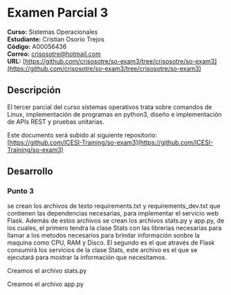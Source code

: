 # Examen Parcial 3

**Curso:** Sistemas Operacionales  
**Estudiante:** Cristian Osorio Trejos  
**Código:** A00056436  
**Correo:** crisosotre@hotmail.com  
**URL:** [https://github.com/crisosotre/so-exam3/tree/crisosotre/so-exam3](https://github.com/crisosotre/so-exam3/tree/crisosotre/so-exam3) 

## Descripción

El tercer parcial del curso sistemas operativos trata sobre comandos de Linux, implementación de programas en python3, diseño e implementación de APIs REST y pruebas unitarias.

Este documento será subido al siguiente repositorio: [https://github.com/ICESI-Training/so-exam3](https://github.com/ICESI-Training/so-exam3)

## Desarrollo

### Punto 3

se crean los archivos de texto requirements.txt y requirements_dev.txt que contienen las dependencias necesarias, para implementar el servicio web Flask. Además de estos archivos se crean los archivos stats.py y app.py, de los cuales, el primero tendra la clase Stats con las librerias necesarias para llamar a los metodos necesarios para brindar información sonbre la maquina como CPU, RAM y Disco. El segundo es el que através de Flask consumirá los servicios de la clase Stats, este archivo es el que se ejecutará para mostrar la información que necesitamos.

Creamos el archivo stats.py  

Creamos el archivo app.py  


